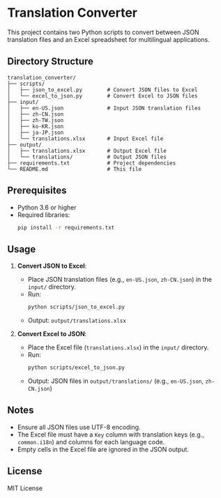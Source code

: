 # Translation Converter

This project contains two Python scripts to convert between JSON translation files and an Excel spreadsheet for multilingual applications.

## Directory Structure
```
translation_converter/
├── scripts/
│   ├── json_to_excel.py        # Convert JSON files to Excel
│   └── excel_to_json.py        # Convert Excel to JSON files
├── input/
│   ├── en-US.json              # Input JSON translation files
│   ├── zh-CN.json
│   ├── zh-TW.json
│   ├── ko-KR.json
│   ├── ja-JP.json
│   └── translations.xlsx       # Input Excel file
├── output/
│   ├── translations.xlsx       # Output Excel file
│   └── translations/           # Output JSON files
├── requirements.txt            # Project dependencies
└── README.md                   # This file
```

## Prerequisites
- Python 3.6 or higher
- Required libraries:
  ```bash
  pip install -r requirements.txt
  ```

## Usage
1. **Convert JSON to Excel**:
   - Place JSON translation files (e.g., `en-US.json`, `zh-CN.json`) in the `input/` directory.
   - Run:
     ```bash
     python scripts/json_to_excel.py
     ```
   - Output: `output/translations.xlsx`

2. **Convert Excel to JSON**:
   - Place the Excel file (`translations.xlsx`) in the `input/` directory.
   - Run:
     ```bash
     python scripts/excel_to_json.py
     ```
   - Output: JSON files in `output/translations/` (e.g., `en-US.json`, `zh-CN.json`)

## Notes
- Ensure all JSON files use UTF-8 encoding.
- The Excel file must have a `Key` column with translation keys (e.g., `common.i18n`) and columns for each language code.
- Empty cells in the Excel file are ignored in the JSON output.

## License
MIT License
